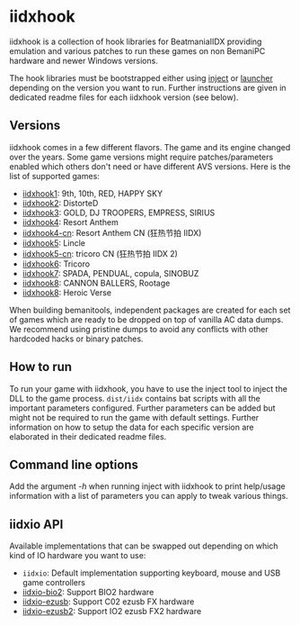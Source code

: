 # iidxhook
iidxhook is a collection of hook libraries for BeatmaniaIIDX providing
emulation and various patches to run these games on non BemaniPC hardware and
newer Windows versions.

The hook libraries must be bootstrapped either using [inject](../inject.md) or
[launcher](../launcher.md) depending on the version you want to run. Further
instructions are given in dedicated readme files for each iidxhook version
(see below).

## Versions
iidxhook comes in a few different flavors. The game and its engine changed over
the years. Some game versions might require patches/parameters enabled which
others don't need or have different AVS versions. Here is the list of supported 
games:
* [iidxhook1](iidxhook1.md): 9th, 10th, RED, HAPPY SKY
* [iidxhook2](iidxhook2.md): DistorteD
* [iidxhook3](iidxhook3.md): GOLD, DJ TROOPERS, EMPRESS, SIRIUS
* [iidxhook4](iidxhook4.md): Resort Anthem
* [iidxhook4-cn](iidxhook4-cn.md): Resort Anthem CN (狂热节拍 IIDX)
* [iidxhook5](iidxhook5.md): Lincle
* [iidxhook5-cn](iidxhook5-cn.md): tricoro CN (狂热节拍 IIDX 2) 
* [iidxhook6](iidxhook6.md): Tricoro
* [iidxhook7](iidxhook7.md): SPADA, PENDUAL, copula, SINOBUZ
* [iidxhook8](iidxhook8.md): CANNON BALLERS, Rootage
* [iidxhook8](iidxhook9.md): Heroic Verse

When building bemanitools, independent packages are created for each set of games
which are ready to be dropped on top of vanilla AC data dumps. We recommend
using pristine dumps to avoid any conflicts with other hardcoded hacks or
binary patches.

## How to run
To run your game with iidxhook, you have to use the inject tool to inject the
DLL to the game process. `dist/iidx` contains bat scripts with all the
important parameters configured. Further parameters can be added but might not
be required to run the game with default settings.
Further information on how to setup the data for each specific version are
elaborated in their dedicated readme files.

## Command line options
Add the argument *-h* when running inject with iidxhook to print help/usage
information with a list of parameters you can apply to tweak various things.

## iidxio API
Available implementations that can be swapped out depending on which kind of
IO hardware you want to use:
* `iidxio`: Default implementation supporting keyboard, mouse and USB
game controllers
* [iidxio-bio2](iidxhook/iidxio-bio2.md): Support BIO2 hardware
* [iidxio-ezusb](iidxhook/iidxio-ezusb.md): Support C02 ezusb FX hardware
* [iidxio-ezusb2](iidxhook/iidxio-ezusb2.md): Support IO2 ezusb FX2 hardware
